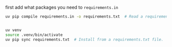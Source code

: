 first add what packages you need to `requirements.in`

```bash
uv pip compile requirements.in -o requirements.txt  # Read a requirements.in file.
```


```bash

uv venv
source .venv/bin/activate 
uv pip sync requirements.txt  # Install from a requirements.txt file.

```